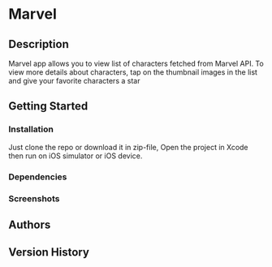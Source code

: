 # Marvel
## Description
Marvel app allows you to view list of characters fetched from Marvel API. To view more details about characters, tap on the thumbnail images in the list and give your favorite characters a star

## Getting Started
### Installation
Just clone the repo or download it in zip-file, Open the project in Xcode then run on iOS simulator or iOS device.

### Dependencies
### Screenshots
## Authors
## Version History
